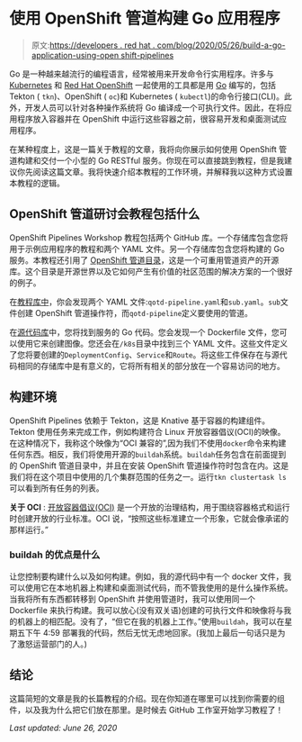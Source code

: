 # 使用 OpenShift 管道构建 Go 应用程序

> 原文:[https://developers . red hat . com/blog/2020/05/26/build-a-go-application-using-open shift-pipelines](https://developers.redhat.com/blog/2020/05/26/build-a-go-application-using-openshift-pipelines)

Go 是一种越来越流行的编程语言，经常被用来开发命令行实用程序。许多与 [Kubernetes](https://developers.redhat.com/topics/kubernetes/) 和 [Red Hat OpenShift](https://developers.redhat.com/openshift/) 一起使用的工具都是用 [Go](https://developers.redhat.com/blog/category/go/) 编写的，包括 Tekton ( `tkn`)、OpenShift ( `oc`)和 Kubernetes ( `kubectl`)的命令行接口(CLI)。此外，开发人员可以针对各种操作系统将 Go 编译成一个可执行文件。因此，在将应用程序放入容器并在 OpenShift 中运行这些容器之前，很容易开发和桌面测试应用程序。

在某种程度上，这是一篇关于教程的文章，我将向你展示如何使用 OpenShift 管道构建和交付一个小型的 Go RESTful 服务。你现在可以直接跳到教程，但是我建议你先阅读这篇文章。我将快速介绍本教程的工作环境，并解释我以这种方式设置本教程的逻辑。

## OpenShift 管道研讨会教程包括什么

OpenShift Pipelines Workshop 教程包括两个 GitHub 库。一个存储库包含您将用于示例应用程序的教程和两个 YAML 文件。另一个存储库包含您将构建的 Go 服务。本教程还引用了 [OpenShift 管道目录](https://github.com/openshift/pipelines-catalog)，这是一个可重用管道资产的开源库。这个目录是开源世界以及它如何产生有价值的社区范围的解决方案的一个很好的例子。

在[教程库中](https://github.com/redhat-developer-demos/openshift-pipelines-workshop.git)，你会发现两个 YAML 文件:`qotd-pipeline.yaml`和`sub.yaml`。`sub`文件创建 OpenShift 管道操作符，而`qotd-pipeline`定义要使用的管道。

在[源代码库](https://github.com/redhat-developer-demos/qotd.git)中，您将找到服务的 Go 代码。您会发现一个 Dockerfile 文件，您可以使用它来创建图像。您还会在`/k8s`目录中找到三个 YAML 文件。这些文件定义了您将要创建的`DeploymentConfig`、`Service`和`Route`。将这些工件保存在与源代码相同的存储库中是有意义的，它将所有相关的部分放在一个容易访问的地方。

## 构建环境

OpenShift Pipelines 依赖于 Tekton，这是 Knative 基于容器的构建组件。Tekton 使用任务来完成工作，例如构建符合 Linux 开放容器倡议(OCI)的映像。在这种情况下，我称这个映像为“OCI 兼容的”,因为我们不使用`docker`命令来构建任何东西。相反，我们将使用开源的`buildah`系统。`buildah`任务包含在前面提到的 OpenShift 管道目录中，并且在安装 OpenShift 管道操作符时包含在内。这是我们将在这个项目中使用的几个集群范围的任务之一。运行`tkn clustertask ls`可以看到所有任务的列表。

**关于 OCI** : [开放容器倡议(OCI)](https://www.opencontainers.org/about) 是一个开放的治理结构，用于围绕容器格式和运行时创建开放的行业标准。OCI 说，“按照这些标准建立一个形象，它就会像承诺的那样运行。”

### buildah 的优点是什么

让您控制要构建什么以及如何构建。例如，我的源代码中有一个 docker 文件，我可以使用它在本地机器上构建和桌面测试代码，而不管我使用的是什么操作系统。当我将所有东西都转移到 OpenShift 并使用管道时，我可以使用同一个 Dockerfile 来执行构建。我可以放心(没有双关语)创建的可执行文件和映像将与我的机器上的相匹配。没有了，“但它在我的机器上工作。”使用`buildah`，我可以在星期五下午 4:59 部署我的代码，然后无忧无虑地回家。(我加上最后一句话只是为了激怒运营部门的人。)

## 结论

这篇简短的文章是我的长篇教程的介绍。现在你知道在哪里可以找到你需要的组件，以及我为什么把它们放在那里。是时候去 GitHub 工作室开始学习教程了！

*Last updated: June 26, 2020*